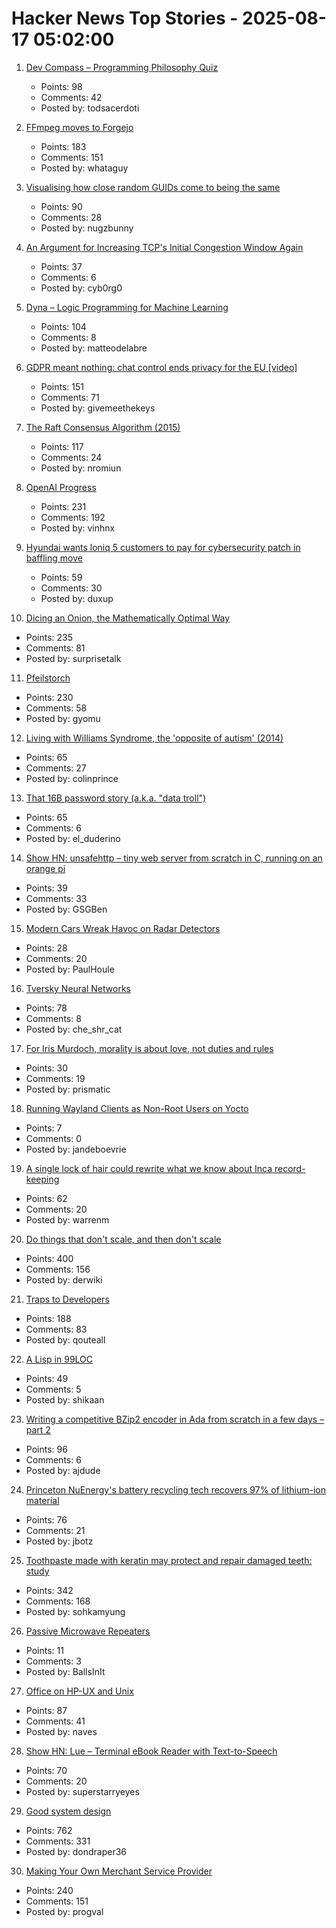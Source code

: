 # Hacker News Top Stories - 2025-08-17 05:02:00

1. [Dev Compass – Programming Philosophy Quiz](https://treeform.github.io/devcompas/)
   - Points: 98
   - Comments: 42
   - Posted by: todsacerdoti

2. [FFmpeg moves to Forgejo](https://code.ffmpeg.org/FFmpeg/FFmpeg)
   - Points: 183
   - Comments: 151
   - Posted by: whataguy

3. [Visualising how close random GUIDs come to being the same](https://www.guidsmash.com)
   - Points: 90
   - Comments: 28
   - Posted by: nugzbunny

4. [An Argument for Increasing TCP's Initial Congestion Window Again](https://jeclark.net/articles/tcp-initcwnd/?tag=performance)
   - Points: 37
   - Comments: 6
   - Posted by: cyb0rg0

5. [Dyna – Logic Programming for Machine Learning](https://dyna.org/)
   - Points: 104
   - Comments: 8
   - Posted by: matteodelabre

6. [GDPR meant nothing: chat control ends privacy for the EU [video]](https://www.youtube.com/watch?v=3NyUgv6dpJc)
   - Points: 151
   - Comments: 71
   - Posted by: givemeethekeys

7. [The Raft Consensus Algorithm (2015)](https://raft.github.io/)
   - Points: 117
   - Comments: 24
   - Posted by: nromiun

8. [OpenAI Progress](https://progress.openai.com)
   - Points: 231
   - Comments: 192
   - Posted by: vinhnx

9. [Hyundai wants loniq 5 customers to pay for cybersecurity patch in baffling move](https://www.neowin.net/news/hyundai-wants-ioniq-5-customers-to-pay-for-cybersecurity-patch-in-baffling-move/)
   - Points: 59
   - Comments: 30
   - Posted by: duxup

10. [Dicing an Onion, the Mathematically Optimal Way](https://pudding.cool/2025/08/onions/)
   - Points: 235
   - Comments: 81
   - Posted by: surprisetalk

11. [Pfeilstorch](https://en.wikipedia.org/wiki/Pfeilstorch)
   - Points: 230
   - Comments: 58
   - Posted by: gyomu

12. [Living with Williams Syndrome, the 'opposite of autism' (2014)](https://www.bbc.com/news/health-26888280)
   - Points: 65
   - Comments: 27
   - Posted by: colinprince

13. [That 16B password story (a.k.a. "data troll")](https://www.troyhunt.com/that-16-billion-password-story-aka-data-troll/)
   - Points: 65
   - Comments: 6
   - Posted by: el_duderino

14. [Show HN: unsafehttp – tiny web server from scratch in C, running on an orange pi](http://unsafehttp.benren.au)
   - Points: 39
   - Comments: 33
   - Posted by: GSGBen

15. [Modern Cars Wreak Havoc on Radar Detectors](https://www.thedrive.com/news/modern-cars-wreak-havoc-on-radar-detectors-heres-how-escort-adapts)
   - Points: 28
   - Comments: 20
   - Posted by: PaulHoule

16. [Tversky Neural Networks](https://gonzoml.substack.com/p/tversky-neural-networks)
   - Points: 78
   - Comments: 8
   - Posted by: che_shr_cat

17. [For Iris Murdoch, morality is about love, not duties and rules](https://aeon.co/essays/for-iris-murdoch-morality-is-about-love-not-duties-and-rules)
   - Points: 30
   - Comments: 19
   - Posted by: prismatic

18. [Running Wayland Clients as Non-Root Users on Yocto](https://embeddeduse.com/2025/08/11/running-wayland-clients-as-non-root-users/)
   - Points: 7
   - Comments: 0
   - Posted by: jandeboevrie

19. [A single lock of hair could rewrite what we know about Inca record-keeping](https://www.science.org/content/article/single-lock-hair-could-rewrite-what-we-know-about-inca-record-keeping)
   - Points: 62
   - Comments: 20
   - Posted by: warrenm

20. [Do things that don't scale, and then don't scale](https://derwiki.medium.com/do-things-that-dont-scale-and-then-don-t-scale-9fd2cd7e2156)
   - Points: 400
   - Comments: 156
   - Posted by: derwiki

21. [Traps to Developers](https://qouteall.fun/qouteall-blog/2025/Traps%20to%20Developers)
   - Points: 188
   - Comments: 83
   - Posted by: qouteall

22. [A Lisp in 99LOC](https://github.com/Robert-van-Engelen/tinylisp)
   - Points: 49
   - Comments: 5
   - Posted by: shikaan

23. [Writing a competitive BZip2 encoder in Ada from scratch in a few days – part 2](https://gautiersblog.blogspot.com/2025/07/writing-bzip2-encoder-in-ada-from.html)
   - Points: 96
   - Comments: 6
   - Posted by: ajdude

24. [Princeton NuEnergy's battery recycling tech recovers 97% of lithium-ion material](https://www.energy-reporters.com/environment/97-battery-recycling-breakthrough-princeton-nuenergy-opens-first-u-s-commercial-facility-cutting-costs-38-and-slashing-environmental-impact/)
   - Points: 76
   - Comments: 21
   - Posted by: jbotz

25. [Toothpaste made with keratin may protect and repair damaged teeth: study](https://www.kcl.ac.uk/news/toothpaste-made-from-hair-provides-natural-root-to-repair-teeth)
   - Points: 342
   - Comments: 168
   - Posted by: sohkamyung

26. [Passive Microwave Repeaters](https://computer.rip/2025-08-16-passive-microwave-repeaters.html)
   - Points: 11
   - Comments: 3
   - Posted by: BallsInIt

27. [Office on HP-UX and Unix](https://www.openpa.net/hp-ux_office.html)
   - Points: 87
   - Comments: 41
   - Posted by: naves

28. [Show HN: Lue – Terminal eBook Reader with Text-to-Speech](https://github.com/superstarryeyes/lue)
   - Points: 70
   - Comments: 20
   - Posted by: superstarryeyes

29. [Good system design](https://www.seangoedecke.com/good-system-design/)
   - Points: 762
   - Comments: 331
   - Posted by: dondraper36

30. [Making Your Own Merchant Service Provider](https://voidfox.com/blog/payment_processor_fun_2025_making_your_own_msp/)
   - Points: 240
   - Comments: 151
   - Posted by: progval

